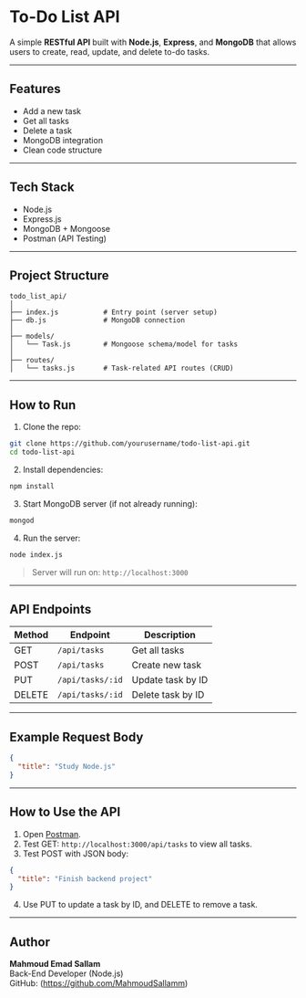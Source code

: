 #  To-Do List API

A simple **RESTful API** built with **Node.js**, **Express**, and **MongoDB** that allows users to create, read, update, and delete to-do tasks.

---

##  Features

- Add a new task   
- Get all tasks    
- Delete a task   
- MongoDB integration   
- Clean code structure

---

##  Tech Stack

- Node.js  
- Express.js  
- MongoDB + Mongoose  
- Postman (API Testing)

---

##  Project Structure

```
todo_list_api/
│
├── index.js           # Entry point (server setup)
├── db.js              # MongoDB connection
│
├── models/
│   └── Task.js        # Mongoose schema/model for tasks
│
├── routes/
│   └── tasks.js       # Task-related API routes (CRUD)
```

---

##  How to Run

1. Clone the repo:
```bash
git clone https://github.com/yourusername/todo-list-api.git
cd todo-list-api
```

2. Install dependencies:
```bash
npm install
```

3. Start MongoDB server (if not already running):
```bash
mongod
```

4. Run the server:
```bash
node index.js
```

> Server will run on: `http://localhost:3000`

---

##  API Endpoints

| Method | Endpoint            | Description        |
|--------|---------------------|--------------------|
| GET    | `/api/tasks`        | Get all tasks      |
| POST   | `/api/tasks`        | Create new task    |
| PUT    | `/api/tasks/:id`    | Update task by ID  |
| DELETE | `/api/tasks/:id`    | Delete task by ID  |

---

##  Example Request Body

```json
{
  "title": "Study Node.js"
}
```

---

##  How to Use the API

1. Open [Postman](https://www.postman.com/).
2. Test GET: `http://localhost:3000/api/tasks` to view all tasks.
3. Test POST with JSON body:
```json
{
  "title": "Finish backend project"
}
```
4. Use PUT to update a task by ID, and DELETE to remove a task.

---

##  Author

**Mahmoud Emad Sallam**   
Back-End Developer (Node.js)  
GitHub: (https://github.com/MahmoudSallamm)
